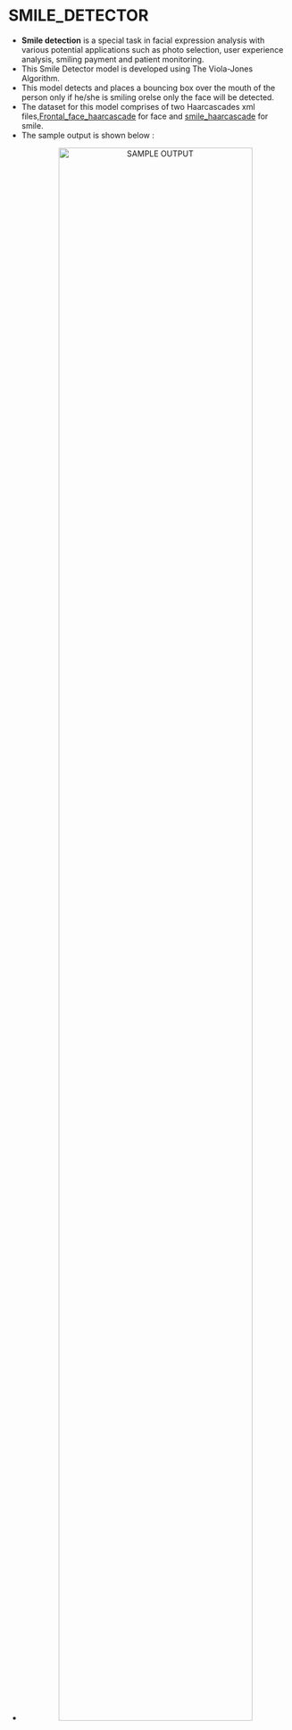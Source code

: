 # SMILE_DETECTOR

- <b> Smile detection</b> is a special task in facial expression analysis with various potential applications such as photo selection, user experience analysis, smiling payment and patient monitoring.
- This Smile Detector model is developed using The Viola-Jones Algorithm.
- This model detects and places a bouncing box over the mouth of the person only if he/she is smiling orelse only the face will be detected.
- The dataset for this model comprises of two Haarcascades xml files,<a href="https://forms.illinois.edu/sec/1713398">Frontal_face_haarcascade</a> for face and <a href="https://forms.illinois.edu/sec/1713398">smile_haarcascade</a> for smile.
- The sample output is shown below : 
- <p align="center">
  <img src="OUTPUT/IMG 1.png" width="85%" title="SMILE DETECTION" alt="SAMPLE OUTPUT">
</p>
